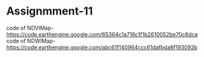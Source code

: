 # Assignmment-11

code of NDVIMap-https://code.earthengine.google.com/65364c1a716c1f1b2610052be70c6dce
code of NDWIMap-https://code.earthengine.google.com/abc61f140964ccc61dafbda8f193092b
